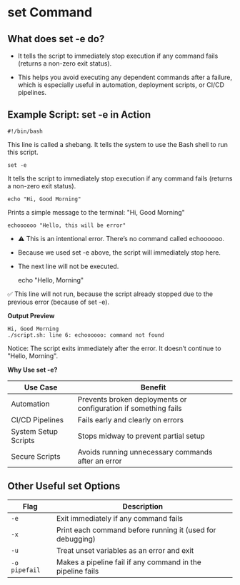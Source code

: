 # set Command

## What does set -e do? 

- It tells the script to immediately stop execution if any command fails (returns a non-zero exit status).

- This helps you avoid executing any dependent commands after a failure, which is especially useful in automation, deployment scripts, or CI/CD pipelines.

## Example Script: set -e in Action

    #!/bin/bash

This line is called a shebang. It tells the system to use the Bash shell to run this script.

    set -e

It tells the script to immediately stop execution if any command fails (returns a non-zero exit status).

    echo "Hi, Good Morning"

Prints a simple message to the terminal: "Hi, Good Morning"

    echoooooo "Hello, this will be error"

- ⚠️ This is an intentional error. There’s no command called echoooooo.

- Because we used set -e above, the script will immediately stop here.

- The next line will not be executed.

    echo "Hello, Morning"

✅ This line will not run, because the script already stopped due to the previous error (because of set -e).


**Output Preview**

    Hi, Good Morning
    ./script.sh: line 6: echoooooo: command not found

Notice: The script exits immediately after the error. It doesn’t continue to "Hello, Morning".

**Why Use set -e?**

|     Use Case         |                    Benefit                                      |
| -------------------- | --------------------------------------------------------------- |
| Automation           | Prevents broken deployments or configuration if something fails |
| CI/CD Pipelines      | Fails early and clearly on errors                               |
| System Setup Scripts | Stops midway to prevent partial setup                           |
| Secure Scripts       | Avoids running unnecessary commands after an error              |


## Other Useful set Options

|     Flag      |                      Description                           |
| ------------- | ---------------------------------------------------------- |
| `-e`          | Exit immediately if any command fails                      |
| `-x`          | Print each command before running it (used for debugging)  |
| `-u`          | Treat unset variables as an error and exit                 |
| `-o pipefail` | Makes a pipeline fail if any command in the pipeline fails |
